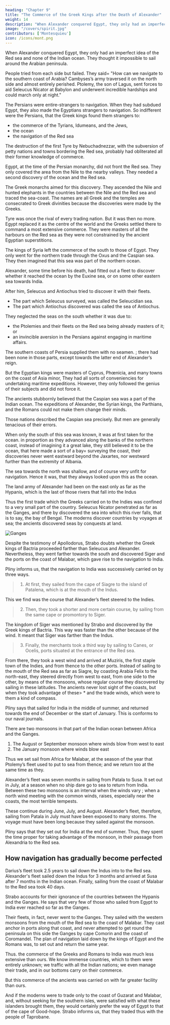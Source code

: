 ```yaml
---
heading: "Chapter 9"
title: "The Commerce of the Greek Kings after the Death of Alexander"
weight: 14
description: "When Alexander conquered Egypt, they only had an imperfect idea of the Red sea and none of the Indian ocean. They thought it impossible to sail around the Arabian peninsula."
image: "/covers/spirit.jpg"
contributors: ['Montesquieu']
icon: /icons/mont.png
---
```




When Alexander conquered Egypt, they only had an imperfect idea of the Red sea and none of the Indian ocean. They thought it impossible to sail around the Arabian peninsula.

People tried from each side but failed. They said= "How can we navigate to the southern coast of Arabia? Cambyses’s army traversed it on the north side and almost entirely perished. Ptolemy, the son of Lagus, sent forces to aid Seleucus Nicator at Babylon and underwent incredible hardships and could march only at night."

The Persians were entire-strangers to navigation. When they had subdued Egypt, they also made the Egyptians strangers to navigation. So indifferent were the Persians, that the Greek kings found them strangers to:
- the commerce of the Tyrians, Idumeans, and the Jews,
- the ocean
- the navigation of the Red sea

The destruction of the first Tyre by Nebuchadnezzar, with the subversion of petty nations and towns bordering the Red sea, probably had obliterated all their former knowledge of commerce.

Egypt, at the time of the Persian monarchy, did not front the Red sea. They only covered the area from the Nile to the nearby valleys. They needed a second discovery of the ocean and the Red sea. 

The Greek monarchs aimed for this discovery. They ascended the Nile and hunted elephants in the countries between the Nile and the Red sea and traced the sea-coast. The names are all Greek and the temples are consecrated to Greek divinities because the discoveries were made by the Greeks.

Tyre was once the rival of every trading nation. But it was then no more. Egypt replaced it as the centre of the world and the Greeks settled there to command a most extensive commerce. They were masters of all the harbours on the Red sea as they were not constrained by the ancient Egyptian superstitions.

The kings of Syria left the commerce of the south to those of Egypt. They only went for the northern trade through the Oxus and the Caspian sea. They then imagined that this sea was part of the northern ocean.

Alexander, some time before his death, had fitted out a fleet to discover whether it reached the ocean by the Euxine sea, or on some other eastern sea towards India.

After him, Seleucus and Antiochus tried to discover it with their fleets. 
- The part which Seleucus surveyed, was called the Seleucidian sea. 
- The part which Antiochus discovered was called the sea of Antiochus.

They neglected the seas on the south whether it was due to:
- the Ptolemies and their fleets on the Red sea being  already masters of it; or
- an invincible aversion in the Persians against engaging in maritime affairs.
  
The southern coasts of Persia supplied them with no seamen. ; there had been none in those parts, except towards the latter end of Alexander’s reign.

But the Egyptian kings were masters of Cyprus, Phœnicia, and many towns on the coast of Asia minor, They had all sorts of conveniencies for undertaking maritime expeditions. However, they only followed the genius of their subjects and did not force it.

The ancients stubbornly believed that the Caspian sea was a part of the Indian ocean. The expeditions of Alexander, the Syrian kings, the Parthians, and the Romans could not make them change their minds. 

Those nations described the Caspian sea precisely. But men are generally tenacious of their errors.

When only the south of this sea was known, it was at first taken for the ocean. in proportion as they advanced along the banks of the northern coast, instead of imagining it a great lake, they still believed it to be the ocean, that here made a sort of a bay= surveying the coast, their discoveries never went eastward beyond the Jaxartes, nor westward further than the extremity of Albania.

The sea towards the north was shallow, and of course very unfit for navigation. Hence it was, that they always looked upon this as the ocean.

The land army of Alexander had been on the east only as far as the Hypanis, which is the last of those rivers that fall into the Indus

Thus the first trade which the Greeks carried on to the Indies was confined to a very small part of the country. Seleucus Nicator penetrated as far as the Ganges, and there by discovered the sea into which this river falls, that is to say, the bay of Bengal. The moderns discover countries by voyages at sea; the ancients discovered seas by conquests at land.

![Ganges](https://res.cloudinary.com/nara/image/upload/v1632386363/photos/river.jpg)

Despite the testimony of Apollodorus, Strabo doubts whether the Greek kings of Bactria proceeded farther than Seleucus and Alexander. Nevertheless, they went farther towards the south and discovered Siger and the ports on the coast of Malabar, which gave rise to the navigation to India.

Pliny informs us, that the navigation to India was successively carried on by three ways.

> 1. At first, they sailed from the cape of Siagre to the island of Patalena, which is at the mouth of the Indus. 

This we find was the course that Alexander’s fleet steered to the Indies.

> 2. Then, they took a shorter and more certain course, by sailing from the same cape or promontory to Siger.

The kingdom of Siger was mentioned by Strabo and discovered by the Greek kings of Bactria. This way was faster than the other because of the wind. It meant that Siger was farther than the Indus.

> 3. Finally, the merchants took a third way by sailing to Canes, or Ocelis, ports situated at the entrance of the Red sea.

From there, they took a west wind and arrived at Muziris, the first staple town of the Indies, and from thence to the other ports. Instead of sailing to the mouth of the Red sea as far as Siagre, by coasting Arabia Felix to the north-east, they steered directly from west to east, from one side to the other, by means of the monsoons, whose regular course they discovered by sailing in these latitudes. The ancients never lost sight of the coasts, but when they took advantage of these> * and the trade winds, which were to them a kind of compass.

Pliny says that sailed for India in the middle of summer, and returned towards the end of December or the start of January. This is conforms to our naval journals. 

There are two monsoons in that part of the Indian ocean between Africa and the Ganges.
1. The August or September monsoon where winds blow from west to east 
2. The January monsoon where winds blow east

Thus we set sail from Africa for Malabar, at the season of the year that Ptolemy’s fleet used to put to sea from thence; and we return too at the same time as they.

Alexander’s fleet was seven months in sailing from Patala to Susa. It set out in July, at a season when no ship dare go to sea to return from India. Between these two monsoons is an interval when the winds vary
; when a north wind meeting with the common winds, raises, especially near the coasts, the most terrible tempests. 

These continue during June, July, and August. 
Alexander’s fleet, therefore, sailing from Patala in July must have been exposed to many storms. The voyage must have been long because they sailed against the monsoon.

Pliny says that they set out for India at the end of summer. Thus, they spent the time proper for taking advantage of the monsoon, in their passage from Alexandria to the Red sea.


## How navigation has gradually become perfected

Darius’s fleet took 2.5 years to sail down the Indus into to the Red sea. 
Alexander's fleet sailed down the Indus for 3 months and arrived at Susa after 7 months in the Indian ocean. Finally, sailing from the coast of Malabar to the Red sea took 40 days.

Strabo accounts for their ignorance of the countries between the Hypanis and the Ganges. He says that very few of those who sailed from Egypt to India ever reached so far as the Ganges.

Their fleets, in fact, never went to the Ganges. They sailed with the western monsoons from the mouth of the Red sea to the coast of Malabar.
They cast anchor in ports along that coast, and never attempted to get round the peninsula on this side the Ganges by cape Comorin and the coast of Coromandel. The plan of navigation laid down by the kings of Egypt and the Romans was, to set out and return the same year.

Thus. the commerce of the Greeks and Romans to India was much less extensive than ours. We know immense countries, which to them were entirely unknown; we traffic with all the Indian nations; we even manage their trade, and in our bottoms carry on their commerce.

But this commerce of the ancients was carried on with far greater facility than ours.

And if the moderns were to trade only to the coast of Guzarat and Malabar, and, without seeking for the southern isles, were satisfied with what these islanders brought them, they would certainly prefer the way of Egypt to that of the cape of Good-hope. Strabo informs us, that they traded thus with the people of Taprobane.
